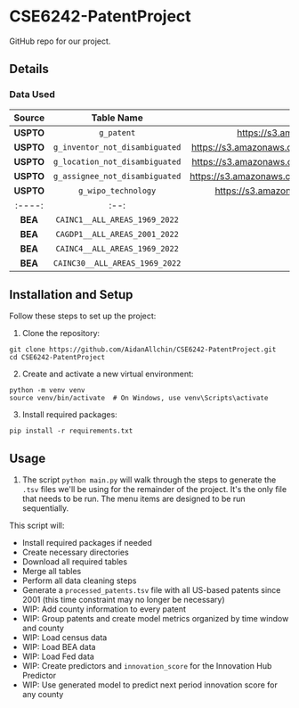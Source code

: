 # CSE6242-PatentProject

GitHub repo for our project.

## Details

### Data Used

|  Source   |           Table Name           |                                            Link                                             |
| :-------: | :----------------------------: | :-----------------------------------------------------------------------------------------: |
| **USPTO** |           `g_patent`           |           https://s3.amazonaws.com/data.patentsview.org/download/g_patent.tsv.zip           |
| **USPTO** | `g_inventor_not_disambiguated` | https://s3.amazonaws.com/data.patentsview.org/download/g_inventor_not_disambiguated.tsv.zip |
| **USPTO** | `g_location_not_disambiguated` | https://s3.amazonaws.com/data.patentsview.org/download/g_location_not_disambiguated.tsv.zip |
| **USPTO** | `g_assignee_not_disambiguated` | https://s3.amazonaws.com/data.patentsview.org/download/g_assignee_not_disambiguated.tsv.zip |
| **USPTO** |      `g_wipo_technology`       |      https://s3.amazonaws.com/data.patentsview.org/download/g_wipo_technology.tsv.zip       |
|  :----:   |              :--:              |                                            :--:                                             |
|  **BEA**  | `CAINC1__ALL_AREAS_1969_2022`  |                        https://apps.bea.gov/regional/zip/CAINC1.zip                         |
|  **BEA**  | `CAGDP1__ALL_AREAS_2001_2022`  |                        https://apps.bea.gov/regional/zip/CAGDP1.zip                         |
|  **BEA**  | `CAINC4__ALL_AREAS_1969_2022`  |                        https://apps.bea.gov/regional/zip/CAINC4.zip                         |
|  **BEA**  | `CAINC30__ALL_AREAS_1969_2022` |                        https://apps.bea.gov/regional/zip/CAINC30.zip                        |

## Installation and Setup

Follow these steps to set up the project:

1. Clone the repository:

```
git clone https://github.com/AidanAllchin/CSE6242-PatentProject.git
cd CSE6242-PatentProject
```

2. Create and activate a new virtual environment:

```
python -m venv venv
source venv/bin/activate  # On Windows, use venv\Scripts\activate
```

3. Install required packages:

```
pip install -r requirements.txt
```

## Usage

1. The script `python main.py` will walk through the steps to generate the `.tsv` files we'll be using for the remainder of the project. It's the only file that needs to be run. The menu items are designed to be run sequentially.

This script will:

- Install required packages if needed
- Create necessary directories
- Download all required tables
- Merge all tables
- Perform all data cleaning steps
- Generate a `processed_patents.tsv` file with all US-based patents since 2001 (this time constraint may no longer be necessary)
- WIP: Add county information to every patent
- WIP: Group patents and create model metrics organized by time window and county
- WIP: Load census data
- WIP: Load BEA data
- WIP: Load Fed data
- WIP: Create predictors and `innovation_score` for the Innovation Hub Predictor
- WIP: Use generated model to predict next period innovation score for any county

